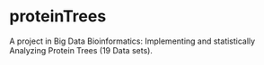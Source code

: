 # proteinTrees
A project in Big Data Bioinformatics: Implementing and statistically Analyzing Protein Trees (19 Data sets).
